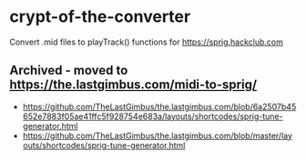 # crypt-of-the-converter
Convert .mid files to playTrack() functions for https://sprig.hackclub.com

## Archived - moved to https://the.lastgimbus.com/midi-to-sprig/

- https://github.com/TheLastGimbus/the.lastgimbus.com/blob/6a2507b45652e7883f05ae41ffc5f928754e683a/layouts/shortcodes/sprig-tune-generator.html
- https://github.com/TheLastGimbus/the.lastgimbus.com/blob/master/layouts/shortcodes/sprig-tune-generator.html
